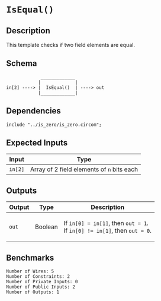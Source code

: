 # `IsEqual()` 

## Description

This template checks if two field elements are equal.
<!-- It does so by substracting the inputs and checking if the result is zero. -->

## Schema

```
             _____________     
            |             |
in[2] ----> |  IsEqual()  | ----> out
            |_____________|     
```

## Dependencies

```
include "../is_zero/is_zero.circom";
```

## Expected Inputs

| Input           | Type           |
| -------------   | -------------  | 
| `in[2]`         | Array of 2 field elements of `n` bits each |

## Outputs

| Output        | Type           | Description     |
| ------------- | -------------  | ----------      | 
| `out`         | Boolean        | </p>If `in[0] = in[1]`, then `out = 1`.<br>If `in[0] != in[1]`, then  `out = 0`.</p>|

## Benchmarks 

```
Number of Wires: 5
Number of Constraints: 2
Number of Private Inputs: 0
Number of Public Inputs: 2
Number of Outputs: 1
```